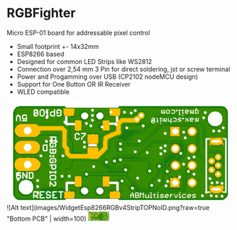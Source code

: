 # RGBFighter
Micro ESP-01 board for addressable pixel control

* Small footprint +- 14x32mm
* ESP8266 based
* Designed for common LED Strips like WS2812
* Connection over 2,54 mm 3 Pin for direct soldering, jst or screw terminal
* Power and Progamming over USB (CP2102 nodeMCU design)
* Support for One Button OR IR Receiver
* WLED compatible

![Alt text](images/WidgetEsp8266RGBv4StripBottom.png?raw=true "Bottom PCB")
![Alt text](images/WidgetEsp8266RGBv4StripTOPNoID.png?raw=true "Bottom PCB" | width=100)
<img src="images/WidgetEsp8266RGBv4StripBottom.png?raw=true" width="48">
